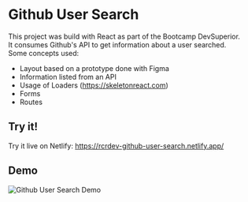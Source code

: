 # Github User Search
This project was build with React as part of the Bootcamp DevSuperior.  
It consumes Github's API to get information about a user searched.  
Some concepts used:
* Layout based on a prototype done with Figma
* Information listed from an API
* Usage of Loaders (https://skeletonreact.com)
* Forms
* Routes

## Try it!  
Try it live on Netlify: https://rcrdev-github-user-search.netlify.app/

## Demo
![Github User Search Demo](demo.gif)


